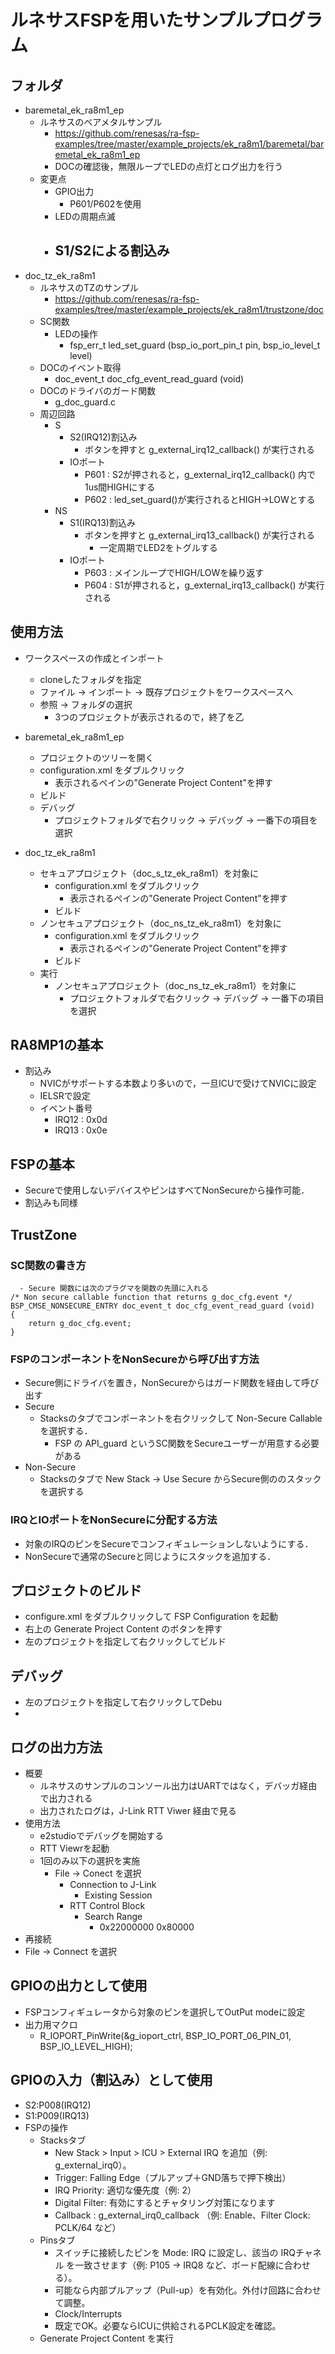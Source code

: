 # ルネサスFSPを用いたサンプルプログラム

## フォルダ
- baremetal_ek_ra8m1_ep
  - ルネサスのベアメタルサンプル
    - https://github.com/renesas/ra-fsp-examples/tree/master/example_projects/ek_ra8m1/baremetal/baremetal_ek_ra8m1_ep
    - DOCの確認後，無限ループでLEDの点灯とログ出力を行う
  - 変更点
    - GPIO出力
      - P601/P602を使用
    - LEDの周期点滅
    - S1/S2による割込み
      - 
- doc_tz_ek_ra8m1
  - ルネサスのTZのサンプル
    - https://github.com/renesas/ra-fsp-examples/tree/master/example_projects/ek_ra8m1/trustzone/doc
  - SC関数
    - LEDの操作
      -  fsp_err_t led_set_guard (bsp_io_port_pin_t pin, bsp_io_level_t level)
   -  DOCのイベント取得
      -  doc_event_t doc_cfg_event_read_guard (void)
   -  DOCのドライバのガード関数
      -  g_doc_guard.c
  - 周辺回路
    - S
      - S2(IRQ12)割込み
        - ボタンを押すと g_external_irq12_callback() が実行される
      - IOポート
        - P601 : S2が押されると，g_external_irq12_callback() 内で1us間HIGHにする
        - P602 : led_set_guard()が実行されるとHIGH->LOWとする
    - NS
      - S1(IRQ13)割込み
        - ボタンを押すと g_external_irq13_callback() が実行される
          - 一定周期でLED2をトグルする
      - IOポート
        - P603 : メインループでHIGH/LOWを繰り返す
        - P604 : S1が押されると，g_external_irq13_callback() が実行される

## 使用方法
- ワークスペースの作成とインポート
  - cloneしたフォルダを指定
  - ファイル -> インポート -> 既存プロジェクトをワークスペースへ
  - 参照 -> フォルダの選択
    - 3つのプロジェクトが表示されるので，終了を乙

- baremetal_ek_ra8m1_ep
  - プロジェクトのツリーを開く
  - configuration.xml をダブルクリック
    - 表示されるペインの"Generate Project Content"を押す
  - ビルド
  - デバッグ
    - プロジェクトフォルダで右クリック -> デバッグ -> 一番下の項目を選択
    
- doc_tz_ek_ra8m1
  - セキュアプロジェクト（doc_s_tz_ek_ra8m1）を対象に
    - configuration.xml をダブルクリック
      - 表示されるペインの"Generate Project Content"を押す
    - ビルド
  - ノンセキュアプロジェクト（doc_ns_tz_ek_ra8m1）を対象に
    - configuration.xml をダブルクリック
      - 表示されるペインの"Generate Project Content"を押す
    - ビルド
  - 実行
    - ノンセキュアプロジェクト（doc_ns_tz_ek_ra8m1）を対象に
       - プロジェクトフォルダで右クリック -> デバッグ -> 一番下の項目を選択

## RA8MP1の基本
- 割込み
  - NVICがサポートする本数より多いので，一旦ICUで受けてNVICに設定
  - IELSRで設定
  - イベント番号
    - IRQ12 : 0x0d
    - IRQ13 : 0x0e

## FSPの基本
- Secureで使用しないデバイスやピンはすべてNonSecureから操作可能．
- 割込みも同様

## TrustZone

### SC関数の書き方

```
  - Secure 関数には次のプラグマを関数の先頭に入れる
/* Non secure callable function that returns g_doc_cfg.event */
BSP_CMSE_NONSECURE_ENTRY doc_event_t doc_cfg_event_read_guard (void)
{
    return g_doc_cfg.event;
}
```

### FSPのコンポーネントをNonSecureから呼び出す方法
- Secure側にドライバを置き，NonSecureからはガード関数を経由して呼び出す
- Secure
  - Stacksのタブでコンポーネントを右クリックして Non-Secure Callable を選択する．
    - FSP の API_guard というSC関数をSecureユーザーが用意する必要がある
- Non-Secure
  - Stacksのタブで New Stack -> Use Secure からSecure側ののスタックを選択する

### IRQとIOポートをNonSecureに分配する方法
- 対象のIRQのピンをSecureでコンフィギュレーションしないようにする．
- NonSecureで通常のSecureと同じようにスタックを追加する．


## プロジェクトのビルド
- configure.xml をダブルクリックして FSP Configuration を起動
- 右上の Generate Project Content のボタンを押す
- 左のプロジェクトを指定して右クリックしてビルド

## デバッグ
- 左のプロジェクトを指定して右クリックしてDebu 
- 
## ログの出力方法
- 概要
  - ルネサスのサンプルのコンソール出力はUARTではなく，デバッガ経由で出力される
  - 出力されたログは，J-Link RTT Viwer 経由で見る
- 使用方法
  - e2studioでデバッグを開始する
  - RTT Viewrを起動
  - 1回のみ以下の選択を実施
    - File -> Conect を選択
      - Connection to J-Link
        - Existing Session
      - RTT Control Block
        - Search Range
          - 0x22000000 0x80000
- 再接続
- File -> Connect を選択

## GPIOの出力として使用
- FSPコンフィギュレータから対象のピンを選択してOutPut modeに設定
- 出力用マクロ
  - R_IOPORT_PinWrite(&g_ioport_ctrl, BSP_IO_PORT_06_PIN_01, BSP_IO_LEVEL_HIGH);

## GPIOの入力（割込み）として使用  
- S2:P008(IRQ12)
- S1:P009(IRQ13)
- FSPの操作
  - Stacksタブ
    - New Stack > Input > ICU > External IRQ を追加（例: g_external_irq0）。
    - Trigger: Falling Edge（プルアップ＋GND落ちで押下検出）
    - IRQ Priority: 適切な優先度（例: 2）
    - Digital Filter: 有効にするとチャタリング対策になります
    - Callback : g_external_irq0_callback
（例: Enable、Filter Clock: PCLK/64 など）
  - Pinsタブ
    - スイッチに接続したピンを Mode: IRQ に設定し、該当の IRQチャネル を一致させます（例: P105 → IRQ8 など、ボード配線に合わせる）。
    - 可能なら内部プルアップ（Pull-up）を有効化。外付け回路に合わせて調整。
    - Clock/Interrupts
    - 既定でOK。必要ならICUに供給されるPCLK設定を確認。
  - Generate Project Content を実行